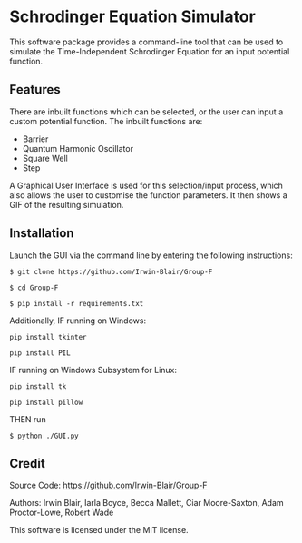 # Schrodinger Equation Simulator

This software package provides a command-line tool that can be used to simulate the Time-Independent Schrodinger Equation for an input potential function.

Features
--------

There are inbuilt functions which can be selected, or the user can input a custom potential function.
The inbuilt functions are:
* Barrier
* Quantum Harmonic Oscillator
* Square Well
* Step

A Graphical User Interface is used for this selection/input process, which also allows the user to customise the function parameters. It then shows a GIF of the resulting simulation.


Installation
------------

Launch the GUI via the command line by entering the following instructions:

`$ git clone https://github.com/Irwin-Blair/Group-F`

`$ cd Group-F`

`$ pip install -r requirements.txt`

Additionally,
IF running on Windows:

`pip install tkinter`

`pip install PIL`

IF running on Windows Subsystem for Linux:

`pip install tk`

`pip install pillow`

THEN run 

`$ python ./GUI.py`
  
  
Credit
------

Source Code: https://github.com/Irwin-Blair/Group-F

Authors: Irwin Blair, Iarla Boyce, Becca Mallett, Ciar Moore-Saxton, Adam Proctor-Lowe, Robert Wade

This software is licensed under the MIT license.

